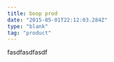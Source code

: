 ```yaml
---
title: boop prod
date: "2015-05-01T22:12:03.284Z"
type: "blank"
tag: "product"
---
```


fasdfasdfasdf
